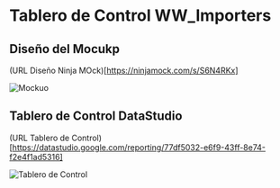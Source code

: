 # Tablero de Control WW_Importers


## Diseño del Mocukp

(URL Diseño Ninja MOck)[https://ninjamock.com/s/S6N4RKx]

![Mockuo](https://user-images.githubusercontent.com/78576562/179680679-c7944b34-1d0d-48c7-98cb-8ca407e5697c.png)

## Tablero de Control DataStudio

(URL Tablero de Control)[https://datastudio.google.com/reporting/77df5032-e6f9-43ff-8e74-f2e4f1ad5316]

![Tablero de Control](https://user-images.githubusercontent.com/78576562/179680975-9c15d3f7-b870-4e6d-8795-3e8b2cba94ec.png)



